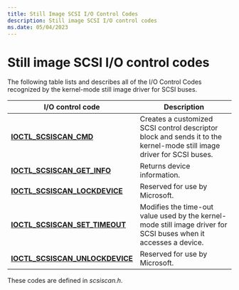 ```yaml
---
title: Still Image SCSI I/O Control Codes
description: Still image SCSI I/O control codes
ms.date: 05/04/2023
---
```


# Still image SCSI I/O control codes

The following table lists and describes all of the I/O Control Codes recognized by the kernel-mode still image driver for SCSI buses.

| I/O control code | Description |
|--|--|
| [**IOCTL_SCSISCAN_CMD**](/windows-hardware/drivers/ddi/scsiscan/ni-scsiscan-ioctl_scsiscan_cmd) | Creates a customized SCSI control descriptor block and sends it to the kernel-mode still image driver for SCSI buses. |
| [**IOCTL_SCSISCAN_GET_INFO**](/windows-hardware/drivers/ddi/scsiscan/ni-scsiscan-ioctl_scsiscan_get_info) | Returns device information. |
| [**IOCTL_SCSISCAN_LOCKDEVICE**](/windows-hardware/drivers/ddi/scsiscan/ni-scsiscan-ioctl_scsiscan_lockdevice) | Reserved for use by Microsoft. |
| [**IOCTL_SCSISCAN_SET_TIMEOUT**](/windows-hardware/drivers/ddi/scsiscan/ni-scsiscan-ioctl_scsiscan_set_timeout) | Modifies the time-out value used by the kernel-mode still image driver for SCSI buses when it accesses a device. |
| [**IOCTL_SCSISCAN_UNLOCKDEVICE**](/windows-hardware/drivers/ddi/scsiscan/ni-scsiscan-ioctl_scsiscan_unlockdevice) | Reserved for use by Microsoft. |

These codes are defined in *scsiscan.h*.
